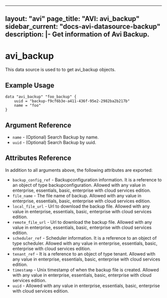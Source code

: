 <!--
    Copyright 2021 VMware, Inc.
    SPDX-License-Identifier: Mozilla Public License 2.0
-->
---
layout: "avi"
page_title: "AVI: avi_backup"
sidebar_current: "docs-avi-datasource-backup"
description: |-
  Get information of Avi Backup.
---

# avi_backup

This data source is used to to get avi_backup objects.

## Example Usage

```hcl
data "avi_backup" "foo_backup" {
    uuid = "backup-f9cf6b3e-a411-436f-95e2-2982ba2b217b"
    name = "foo"
}
```

## Argument Reference

* `name` - (Optional) Search Backup by name.
* `uuid` - (Optional) Search Backup by uuid.

## Attributes Reference

In addition to all arguments above, the following attributes are exported:

* `backup_config_ref` - Backupconfiguration information. It is a reference to an object of type backupconfiguration. Allowed with any value in enterprise, essentials, basic, enterprise with cloud services edition.
* `file_name` - The file name of backup. Allowed with any value in enterprise, essentials, basic, enterprise with cloud services edition.
* `local_file_url` - Url to download the backup file. Allowed with any value in enterprise, essentials, basic, enterprise with cloud services edition.
* `remote_file_url` - Url to download the backup file. Allowed with any value in enterprise, essentials, basic, enterprise with cloud services edition.
* `scheduler_ref` - Scheduler information. It is a reference to an object of type scheduler. Allowed with any value in enterprise, essentials, basic, enterprise with cloud services edition.
* `tenant_ref` - It is a reference to an object of type tenant. Allowed with any value in enterprise, essentials, basic, enterprise with cloud services edition.
* `timestamp` - Unix timestamp of when the backup file is created. Allowed with any value in enterprise, essentials, basic, enterprise with cloud services edition.
* `uuid` - Allowed with any value in enterprise, essentials, basic, enterprise with cloud services edition.

